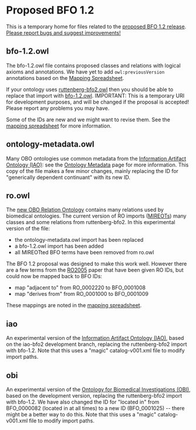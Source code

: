# Proposed BFO 1.2

This is a temporary home for files related to the [proposed BFO 1.2 release](https://docs.google.com/document/d/1QQsfTtzclBrW7PxMdyRGsaQ7pQZIYVkShgVRP5f4VNo/edit). [Please report bugs and suggest improvements!](https://github.com/ontodev/bfo/issues)

## bfo-1.2.owl

The bfo-1.2.owl file contains proposed classes and relations with logical axioms and annotations. We have yet to add `owl:previousVersion` annotations based on the [Mapping Spreadsheet](https://docs.google.com/spreadsheet/ccc?key=0AnbOUYWIQYUEdF9yb0hlUjhBUGRnVWNTVFJQX0xOUlE).

If your ontology uses [ruttenberg-bfo2.owl](http://purl.obolibrary.org/obo/bfo/2010-05-25/ruttenberg-bfo2.owl) then you should be able to replace that import with [bfo-1.2.owl](https://raw.github.com/ontodev/bfo/master/bfo-1.2.owl). IMPORTANT: This is a temporary URI for development purposes, and will be changed if the proposal is accepted! Please report any problems you may have.

Some of the IDs are new and we might want to revise them. See the [mapping spreadsheet](https://docs.google.com/spreadsheet/ccc?key=0AnbOUYWIQYUEdF9yb0hlUjhBUGRnVWNTVFJQX0xOUlE) for more information.

## ontology-metadata.owl

Many OBO ontologies use common metadata from the [Information Artifact Ontology (IAO)](http://information-artifact-ontology.googlecode.com/): see the [Ontology Metadata](http://code.google.com/p/information-artifact-ontology/wiki/OntologyMetadata) page for more information. This copy of the file makes a few minor changes, mainly replacing the ID for "generically dependent continuant" with its new ID.

## ro.owl

The [new OBO Relation Ontology](http://code.google.com/p/obo-relations/) contains many relations used by biomedical ontologies. The current version of RO imports ([MIREOTs](http://obi-ontology.org/page/MIREOT)) many classes and some relations from ruttenberg-bfo2. In this experimental version of the file:

- the ontology-metadata.owl import has been replaced
- a bfo-1.2.owl import has been added
- all MIREOTted BFO terms have been removed from ro.owl

The BFO 1.2 proposal was designed to make this work well. However there are a few terms from the [RO2005](http://www.obofoundry.org/ro/) paper that have been given RO IDs, but could now be mapped back to BFO IDs:

- map "adjacent to" from RO_0002220 to BFO_0001008
- map "derives from" from RO_0001000 to BFO_0001009

These mappings are noted in the [mapping spreadsheet](https://docs.google.com/spreadsheet/ccc?key=0AnbOUYWIQYUEdF9yb0hlUjhBUGRnVWNTVFJQX0xOUlE).

## iao

An experimental version of the [Information Artifact Ontology (IAO)](http://information-artifact-ontology.googlecode.com/), based on the iao-bfo2 development branch, replacing the ruttenberg-bfo2 import with bfo-1.2. Note that this uses a "magic" catalog-v001.xml file to modify import paths.

## obi

An experimental version of the [Ontology for Biomedical Investigations (OBI)](http://obi-ontology.org/), based on the development version, replacing the ruttenberg-bfo2 import with bfo-1.2. We have also changed the ID for "located in" from BFO_0000082 (located in at all times) to a new ID (BFO_0001025) -- there might be a better way to do this. Note that this uses a "magic" catalog-v001.xml file to modify import paths.

